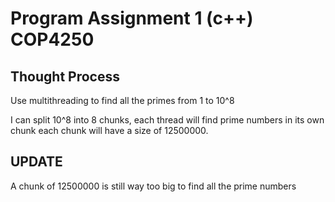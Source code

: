 # Program Assignment 1 (c++) COP4250

## Thought Process

Use multithreading to find all the primes from 1 to 10^8

I can split 10^8 into 8 chunks, each thread will find prime numbers in its own chunk each chunk will have a size of 12500000.

## UPDATE

A chunk of 12500000 is still way too big to find all the prime numbers
